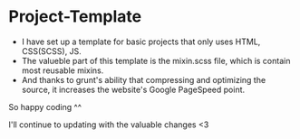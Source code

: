 # Project-Template
<ul>
  <li>I have set up a template for basic projects that only uses HTML, CSS(SCSS), JS.</li>
  <li>The valueble part of this template is the mixin.scss file, which is contain most reusable mixins.</li>
  <li>And thanks to grunt's ability that compressing and optimizing the source, it increases the website's Google PageSpeed point.</li>
</ul>
<p>So happy coding ^^</p>
I'll continue to updating with the valuable changes <3
